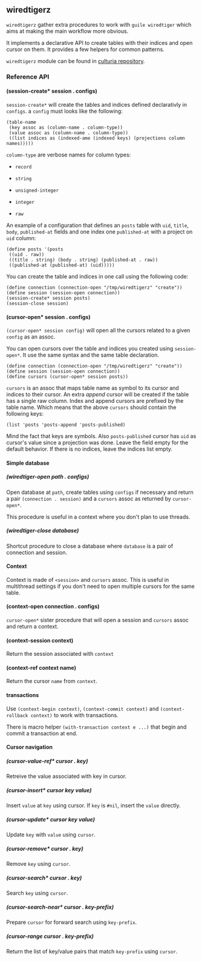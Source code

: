 ## wiredtigerz

`wiredtigerz` gather extra procedures to work with `guile wiredtiger` which aims
at making the main workflow more obvious.

It implements a declarative API to create tables with their indices and open
cursor on them. It provides a few helpers for common patterns.

`wiredtigerz` module can be found in [culturia repository](https://github.com/amirouche/Culturia/blob/master/culturia/wiredtigerz.scm).

### Reference API

#### (session-create* session . configs)

`session-create*` will create the tables and indices defined declarativly in
`configs`. a `config` must looks like the following:

```
(table-name
 (key assoc as (column-name . column-type))
 (value assoc as (column-name . column-type))
 ((list indices as (indexed-ame (indexed keys) (projections column names)))))
```

`column-type` are verbose names for column types:

- `record`

- `string`

- `unsigned-integer`

- `integer`

- `raw`

An example of a configuration that defines an `posts` table with `uid`, `title`,
`body`, `published-at` fields and one index one `published-at` with a project
on `uid` column:

```
(define posts '(posts
 ((uid . raw))
 ((title . string) (body . string) (published-at . raw))
 ((published-at (published-at) (uid)))))
```

You can create the table and indices in one call using the following code:

```
(define connection (connection-open "/tmp/wiredtigerz" "create"))
(define session (session-open connection))
(session-create* session posts)
(session-close session)
```

#### (cursor-open* session . configs)

`(cursor-open* session config)` will open all the cursors related to a given
`config` as an assoc.

You can open cursors over the table and indices you created using
`session-open*`. It use the same syntax and the same table declaration.

```
(define connection (connection-open "/tmp/wiredtigerz" "create"))
(define session (session-open connection))
(define cursors (cursor-open* session posts))
```

`cursors` is an assoc that maps table name as symbol to its cursor and indices
to their cursor. An extra *append* cursor will be created if the table has a
single raw column. Index and append cursors are prefixed by the table name.
Which means that the above `cursors` should contain the following keys:

```
(list 'posts 'posts-append 'posts-published)
```

Mind the fact that keys are symbols. Also `posts-published` cursor has `uid` as
cursor's value since a projection was done. Leave the field empty for the
default behavior. If there is no indices, leave the indices list empty.

#### Simple database

##### (wiredtiger-open path . configs)

Open database at `path`, create tables using `configs` if necessary and return
a pair `(connection . session)` and a `cursors` assoc as returned
by `cursor-open*`.

This procedure is useful in a context where you don't plan to use threads.


##### (wiredtiger-close database)

Shortcut procedure to close a database where `database` is a pair of connection
and session.


#### Context

Context is made of `<session>` and `cursors` assoc. This is useful in multithread
settings if you don't need to open multiple cursors for the same table.

#### (context-open connection . configs)

`cursor-open*` sister procedure that will open a session and `cursors` assoc
and return a context.

#### (context-session context)

Return the session associated with `context`

#### (context-ref context name)

Return the cursor `name` from `context`.

#### transactions

Use `(context-begin context)`, `(context-commit context)` and
`(context-rollback context)` to work with transactions.

There is macro helper `(with-transaction context e ...)` that begin and
commit a transaction at end.

#### Cursor navigation

##### (cursor-value-ref* cursor . key)

Retreive the value associated with key in cursor.

##### (cursor-insert* cursor key value)

Insert `value` at `key` using cursor. If `key` is `#nil`, insert the `value`
directly.

##### (cursor-update* cursor key value)

Update `key` with `value` using `cursor`.

##### (cursor-remove* cursor . key)

Remove `key` using `cursor`.

##### (cursor-search* cursor . key)

Search `key` using `cursor`.

##### (cursor-search-near* cursor . key-prefix)

Prepare `cursor` for forward search using `key-prefix`.

##### (cursor-range cursor . key-prefix)

Return the list of key/value pairs that match `key-prefix` using `cursor`.
